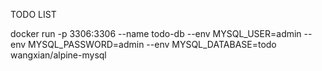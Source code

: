 TODO LIST


docker run -p 3306:3306  --name todo-db  --env MYSQL_USER=admin  --env MYSQL_PASSWORD=admin  --env MYSQL_DATABASE=todo  wangxian/alpine-mysql
